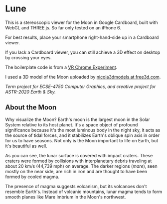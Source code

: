 # Lune

This is a stereoscopic viewer for the Moon in Google Cardboard, built with WebGL and THREE.js. So far only tested on an iPhone 6.

For best results, place your smartphone right-hand-side up in a Cardboard viewer.

If you lack a Cardboard viewer, you can still achieve a 3D effect on desktop by crossing your eyes.

The boilerplate code is from a [VR Chrome Experiment](https://vr.chromeexperiments.com/).

I used a 3D model of the Moon uploaded by [nicola3dmodels at free3d.com](https://free3d.com/3d-model/moon-17150.html).

*Term project for ECSE-4750 Computer Graphics, and creative project for ASTR-2020 Earth & Sky.*

## About the Moon

Why visualize the Moon? Earth's moon is the largest moon in the Solar System relative to its host planet. It's a space object of profound significance because it's the most luminous body in the night sky, it acts as the source of tidal forces, and it stabilizes Earth's oblique spin axis in order for us to have seasons. Not only is the Moon important to life on Earth, but it's beautiful as well.

As you can see, the lunar surface is covered with impact craters. These craters were formed by collisions with interplanetary debris traveling at about 20 km/s (44,739 mph) on average. The darker regions (_mare_), seen mostly on the near side, are rich in iron and are thought to have been formed by cooled magma.

The presence of magma suggests volcanism, but its volcanoes don't resemble Earth's. Instead of volcanic mountains, lunar magma tends to form smooth planes like Mare Imbrium in the Moon's northwest.